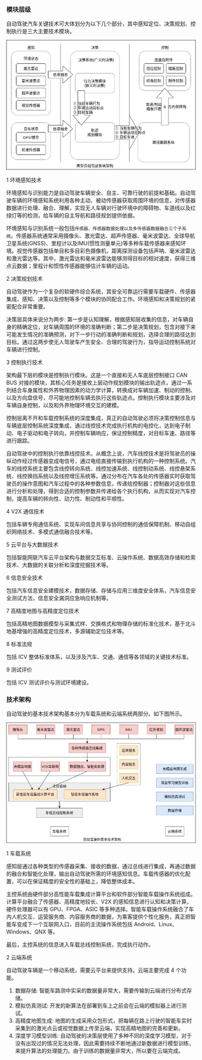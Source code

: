 
### 模块层级

自动驾驶汽车关键技术可大体划分为以下几个部分，其中感知定位、决策规划、控制执行是三大主要技术模块。

![](img/典型自动驾驶系统架构.jpg)

1 环境感知技术

环境感知与识别能力是自动驾驶车辆安全、自主、可靠行驶的前提和基础。自动驾驶车辆的环境感知系统利用各种主动、被动传感器获取周围环境的信息，对传感器数据进行处理、融合、理解，实现无人车辆对行驶环境中的障碍物、车道线以及红绿灯等的检测，给车辆的自主导航和路径规划提供依据。

环境感知与识别系统一般包括`传感器、传感器数据处理以及多传感器数据融合三个子系统`。传感器系统通常采用摄像头、激光雷达、超声传感器、毫米波雷达、全球导航卫星系统(GNSS)、里程计以及IMU(惯性测量单元)等多种车载传感器来感知环境。视觉传感器包括单目和多目彩色摄像机，距离探测设备包括声呐、毫米波雷达和激光雷达等。其中，激光雷达和毫米波雷达能够测得目标的相对速度，获得三维点云数据；里程计和惯性传感器能够估计车辆的运动。

2 决策规划技术

自动驾驶作为一个复杂的软硬件综合系统，其安全可靠运行需要车载硬件、传感器集成、感知、决策以及控制等多个模块的协同配合工作。环境感知和决策规划的紧密配合非常重要。

决策层具体来说分为两步: 第一步是认知理解，根据感知层收集的信息，对车辆自身的精确定位，对车辆周围的环境的准确判断；第二步是决策规划，包含对接下来可能发生情况的准确预测，对下一步行动的准确判断和规划，选择合理的路径达到目标。通过这两步使无人驾驶车产生安全、合理的驾驶行为，指导运动控制系统对车辆进行控制。

3 控制执行技术

架构最下层的模块是控制执行模块。这是一个直接和无人车底层控制接口 CAN BUS 对接的模块，其核心任务是接收上层动作规划模块的输出轨迹点，通过一系列结合车身属性和外界物理因素的动力学计算，转换成对车辆加速、制动的控制、以及方向盘信号，尽可能地控制车辆去执行这些轨迹点。控制执行模块主要涉及对车辆自身控制，以及和外界物理环境交互的建模。

控制层离不开和车载控制系统的深度集成，真正的自动驾驶必须将决策控制信息与车辆底层控制系统深度集成，通过线控技术完成执行机构的电控化，达到电子制动、电子驱动和电子转向，并控制车辆响应，保证控制精度，对目标车速、路径等进行跟踪。

自动驾驶中的控制执行依靠线控技术。从概念上说，汽车线控技术是将驾驶员的操纵动作经过传感器变成电信号，通过电缆直接传输到执行机构的一种控制系统。汽车的线控系统主要包含线控转向系统、线控加速系统、线控制动系统、线控悬架系统、线控换挡系统以及线控增压系统等。通过分布在汽车各处的传感器实时获取驾驶员的操作意图和汽车过程中的各种参数信息，传递给控制器；控制器对这些信息进行分析和处理，得到合适的控制参数并传递给各个执行机构，从而实现对汽车控制，提高车辆的转向性、动力性、制动性和平顺性。

4 V2X 通信技术

包括车辆专用通信系统、实现车间信息共享与协同控制的通信保障机制、移动自组织网络技术、多模式通信融合技术等。

5 云平台与大数据技术

包括智能网联汽车云平台架构与数据交互标准、云操作系统、数据高效存储和检索技术、大数据的关联分析和深度挖掘技术等。

6 信息安全技术

包括汽车信息安全建模技术，数据存储、存储与应用三维度安全体系，汽车信息安全测试方法，信息安全漏洞应急响应机制等。

7 高精度地图与高精度定位技术

包括高精地图数据模型与采集式样、交换格式和物理存储的标准化技术，基于北斗地基增强的高精度定位技术，多源辅助定位技术等。

8 标准法规

包括 ICV 整体标准体系，以及涉及汽车、交通、通信等各领域的关键技术标准。

9 测试评价

包括 ICV 测试评价与测试环境建设。

### 技术架构

自动驾驶的基本技术架构基本分为车载系统和云端系统两部分。如下图所示。

![](img/自动驾驶基本技术架构.jpg)

1 车载系统

感知层通过各种类型的传感器采集、接收的数据，通过总线进行集成，再通过数据的融合和智能化处理，输出自动驾驶所需的环境感知信息。车载传感器的优化配置，可以在保证精度的安全性的基础上，降低整体成本。

主控系统由硬件部分高性能车载集成计算平台和软件部分智能车载操作系统组成。计算平台融合了传感器、高精度地较长、V2X 的感知信息进行认知和决策计算，硬件处理器可以有 GPU、FPGA、ASIC 等多种选择。智能车载操作系统融合了车内人机交互、运营服务商、内容服务商的数据，为乘客提供个性化服务，真正把智能车变成下一个互联网入口，目前的主流操作系统包括 Android、Linux、Windows、QNX 等。

最后，主控系统的信息进入车载总线控制系统，完成执行动作。

2 云端系统

自动驾驶车辆是一个移动系统，需要云平台来提供支持。云端主要完成 4 个功能。
1) 数据存储: 智能车路测中实采的数据量非常大，需要传输到云端进行分布式存储。
2) 模拟仿真测试: 开发的新算法在部署到车上之前会在云端的模拟器上进行测试。
3) 高精度地图生成: 地图的生成采用众包形式，把每辆在路上行驶的智能车实时采集到的激光点云或视觉数据上传至云端，实现高精地图的完善和更新。
4) 深度学习模型训练: 自动驾驶的决策层使用了多种不同的深度学习模型，对于没有出现过的情况无法处理，因此需要持续不断地通过新数据进行模型训练，来提升算法的处理能力。由于训练的数据量非常大，所以要在云端完成。
